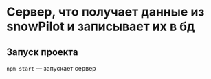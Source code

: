 # Сервер, что получает данные из snowPilot и записывает их в бд

## Запуск проекта

`npm start` — запускает сервер
